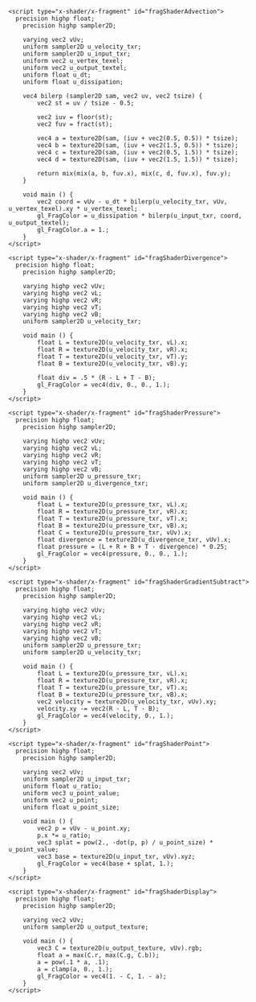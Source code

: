 <script type="x-shader/x-fragment" id="vertShader">
      precision highp float;

        attribute vec2 aPosition;
        varying vec2 vUv;
        varying vec2 vL;
        varying vec2 vR;
        varying vec2 vT;
        varying vec2 vB;
        uniform vec2 u_vertex_texel;

        void main () {
            vUv = aPosition * .5 + .5;
            vL = vUv - vec2(u_vertex_texel.x, 0.);
            vR = vUv + vec2(u_vertex_texel.x, 0.);
            vT = vUv + vec2(0., u_vertex_texel.y);
            vB = vUv - vec2(0., u_vertex_texel.y);
            gl_Position = vec4(aPosition, 0., 1.);
        }
    </script>

    <script type="x-shader/x-fragment" id="fragShaderAdvection">
      precision highp float;
        precision highp sampler2D;

        varying vec2 vUv;
        uniform sampler2D u_velocity_txr;
        uniform sampler2D u_input_txr;
        uniform vec2 u_vertex_texel;
        uniform vec2 u_output_textel;
        uniform float u_dt;
        uniform float u_dissipation;

        vec4 bilerp (sampler2D sam, vec2 uv, vec2 tsize) {
            vec2 st = uv / tsize - 0.5;

            vec2 iuv = floor(st);
            vec2 fuv = fract(st);

            vec4 a = texture2D(sam, (iuv + vec2(0.5, 0.5)) * tsize);
            vec4 b = texture2D(sam, (iuv + vec2(1.5, 0.5)) * tsize);
            vec4 c = texture2D(sam, (iuv + vec2(0.5, 1.5)) * tsize);
            vec4 d = texture2D(sam, (iuv + vec2(1.5, 1.5)) * tsize);

            return mix(mix(a, b, fuv.x), mix(c, d, fuv.x), fuv.y);
        }

        void main () {
            vec2 coord = vUv - u_dt * bilerp(u_velocity_txr, vUv, u_vertex_texel).xy * u_vertex_texel;
            gl_FragColor = u_dissipation * bilerp(u_input_txr, coord, u_output_textel);
            gl_FragColor.a = 1.;
        }
    </script>

    <script type="x-shader/x-fragment" id="fragShaderDivergence">
      precision highp float;
        precision highp sampler2D;

        varying highp vec2 vUv;
        varying highp vec2 vL;
        varying highp vec2 vR;
        varying highp vec2 vT;
        varying highp vec2 vB;
        uniform sampler2D u_velocity_txr;

        void main () {
            float L = texture2D(u_velocity_txr, vL).x;
            float R = texture2D(u_velocity_txr, vR).x;
            float T = texture2D(u_velocity_txr, vT).y;
            float B = texture2D(u_velocity_txr, vB).y;

            float div = .5 * (R - L + T - B);
            gl_FragColor = vec4(div, 0., 0., 1.);
        }
    </script>

    <script type="x-shader/x-fragment" id="fragShaderPressure">
      precision highp float;
        precision highp sampler2D;

        varying highp vec2 vUv;
        varying highp vec2 vL;
        varying highp vec2 vR;
        varying highp vec2 vT;
        varying highp vec2 vB;
        uniform sampler2D u_pressure_txr;
        uniform sampler2D u_divergence_txr;

        void main () {
            float L = texture2D(u_pressure_txr, vL).x;
            float R = texture2D(u_pressure_txr, vR).x;
            float T = texture2D(u_pressure_txr, vT).x;
            float B = texture2D(u_pressure_txr, vB).x;
            float C = texture2D(u_pressure_txr, vUv).x;
            float divergence = texture2D(u_divergence_txr, vUv).x;
            float pressure = (L + R + B + T - divergence) * 0.25;
            gl_FragColor = vec4(pressure, 0., 0., 1.);
        }
    </script>

    <script type="x-shader/x-fragment" id="fragShaderGradientSubtract">
      precision highp float;
        precision highp sampler2D;

        varying highp vec2 vUv;
        varying highp vec2 vL;
        varying highp vec2 vR;
        varying highp vec2 vT;
        varying highp vec2 vB;
        uniform sampler2D u_pressure_txr;
        uniform sampler2D u_velocity_txr;

        void main () {
            float L = texture2D(u_pressure_txr, vL).x;
            float R = texture2D(u_pressure_txr, vR).x;
            float T = texture2D(u_pressure_txr, vT).x;
            float B = texture2D(u_pressure_txr, vB).x;
            vec2 velocity = texture2D(u_velocity_txr, vUv).xy;
            velocity.xy -= vec2(R - L, T - B);
            gl_FragColor = vec4(velocity, 0., 1.);
        }
    </script>

    <script type="x-shader/x-fragment" id="fragShaderPoint">
      precision highp float;
        precision highp sampler2D;

        varying vec2 vUv;
        uniform sampler2D u_input_txr;
        uniform float u_ratio;
        uniform vec3 u_point_value;
        uniform vec2 u_point;
        uniform float u_point_size;

        void main () {
            vec2 p = vUv - u_point.xy;
            p.x *= u_ratio;
            vec3 splat = pow(2., -dot(p, p) / u_point_size) * u_point_value;
            vec3 base = texture2D(u_input_txr, vUv).xyz;
            gl_FragColor = vec4(base + splat, 1.);
        }
    </script>

    <script type="x-shader/x-fragment" id="fragShaderDisplay">
      precision highp float;
        precision highp sampler2D;

        varying vec2 vUv;
        uniform sampler2D u_output_texture;

        void main () {
            vec3 C = texture2D(u_output_texture, vUv).rgb;
            float a = max(C.r, max(C.g, C.b));
            a = pow(.1 * a, .1);
            a = clamp(a, 0., 1.);
            gl_FragColor = vec4(1. - C, 1. - a);
        }
    </script>
